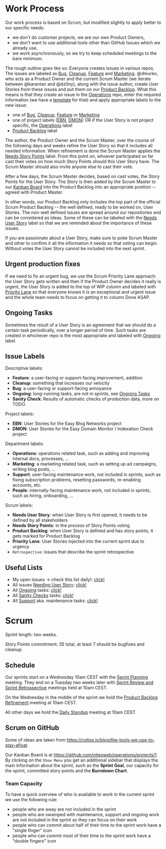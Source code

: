 # Work Process

Our work process is based on Scrum, but modified slightly to apply better to our specific needs:
 * we don't do customer projects, we are our own Product Owners,
 * we don't want to use additional tools other than GitHub Issues which we already use,
 * we work asynchronously, so we try to keep scheduled meetings to the bare minimum.

The rough outline goes like so: Everyone creates issues in various repos. The issues are labeled as [Bug](#label_bug), [Cleanup](#label_cleanup), [Feature](#label_feature) and [Marketing](#label_marketing). @dmurko, who acts as a Product Owner and the current Scrum Master (we iterate between @karantan and @dz0ny), along with the issue author, create User Stories from these issues and put them on our [Product Backlog]((https://github.com/niteoweb/operations/projects/1)). What this means is that they create an issue in the [Operations](https://github.com/niteoweb/operations/) repo, enter the required information (we have a [template](https://github.com/niteoweb/operations/blob/master/.github/ISSUE_TEMPLATE.md) for that) and apply appropriate labels to the new issue:
 * one of [Bug](#label_bug), [Cleanup](#label_cleanup), [Feature](#label_feature) or [Marketing](#label_marketing)
 * one of project labels ([EBN](#label_ebn), [DMON](#label_dmon)) OR if the User Story is not project specific, the [Operations](#label_operations) label
 * [Product Backlog](#label_product_backlog) label

The author, the Product Owner and the Scrum Master, over the course of the following days and weeks refine the User Story so that it includes all needed information. When refinement is done the Scrum Master applies the [Needs Story Points](#label_needs_story_points) label. From this point on, whoever participated so far cast their votes on how much Story Points should this User Story have. The Scrum Master should also invite anyone else to cast their vote.

After a few days, the Scrum Master decides, based on cast votes, the Story Points for the User Story. The Story is then added by the Scrum Master to our [Kanban Board](https://github.com/niteoweb/operations/projects/1) into the Product Backlog into an appropriate position -- agreed with Product Master.

In other words, our Product Backlog only includes the top part of the official Scrum Product Backlog -- the well defined, ready to be worked on, User Stories. The non-well defined issues are spread around our repositories and can be considered as ideas. Some of these can be labeled with the [Needs User Story](#label_needs_user_story) label so that we are reminded about the importance of these issues.

If you are passionate about a User Story, make sure to poke Scrum Master and other to confirm it all the information it needs so that voting can begin. Without votes the User Story cannot be included into the next sprint.


## Urgent production fixes

If we need to fix an urgent bug, we use the Scrum Priority Lane approach: the User Story gets written and then if the Product Owner decides it really is urgent, the User Story is added to the top of WIP column and labeled with [Priority Lane](#label_priority_lane) so that everyone knows it is an exceptional and urgent issue and the whole team needs to focus on getting it to column Done ASAP.


## Ongoing Tasks

Sometimes the result of a User Story is an agreement that we should do a certain task periodically, over a longer period of time. Such tasks are created in whichever repo is the most appropriate and labeled with [Ongoing](#label_ongoing) label.


## Issue Labels

Descriptive labels:

 * <a name="label_feature"></a>**Feature**: a user-facing or support-facing improvement, addition
 * <a name="label_cleanup"></a>**Cleanup**: something that increases our velocity
 * <a name="label_bug"></a>**Bug**: a user-facing or support-facing annoyance
 * <a name="label_ongoing"></a>**Ongoing**: long-running tasks, are not in sprints, see [Ongoing Tasks](#ongoing-tasks)
 * <a name="label_sanity_check"></a>**Sanity Check**: Results of automatic checks of production data, more on TODO.

Project labels:

 * <a name="label_ebn"></a>**EBN**: User Stories for the Easy Blog Networks project
 * <a name="label_dmon"></a>**DMON**: User Stories for the Easy Domain Monitor / Indexation Check project

Department labels:

 * <a name="label_operations"></a>**Operations**: operations related task, such as adding and improving internal docs, processes, …
 * <a name="label_marketing"></a>**Marketing**: a marketing related task, such as setting up ad campaigns, writing blog posts, ...
 * <a name="label_support"></a>**Support**: user-facing maintenance work, not included in sprints, such as fixing subscription problems, resetting passwords, re-enabling accounts, etc.
 * <a name="label_people"></a>**People**: internally-facing maintenance work, not included in sprints, such as hiring, onboarding, ...

Scrum labels:

* <a name="label_needs_user_story"></a>**Needs User Story**: when User Story is first opened, it needs to be defined by all stakeholders
* <a name="label_needs_story_points"></a>**Needs Story Points**: in the process of Story Points voting
* <a name="label_product_backlog"></a>**Product Backlog**: when User Story is defined and has story points, it gets marked for Product Backlog
* <a name="label_priority_lane"></a>**Priority Lane**: User Stories injected into the current sprint due to urgency
* <a name="label_retrospective"></a>`Retrospective`: issues that describe the sprint retrospective


## Useful Lists

 * My open issues -> check this list daily!: [click!](https://github.com/issues/assigned)
 * All issues [Needing User Story](#label_needs_user_story): [click!](https://github.com/search?utf8=%E2%9C%93&q=is%3Aopen+label%3A%22Needs+User+Story%22+org%3Aniteoweb&type=)
 * All [Ongoing](#label_ongoing) tasks: [click!](https://github.com/search?utf8=%E2%9C%93&q=is%3Aopen+label%3A%22Ongoing%22+org%3Aniteoweb&type=)
 * All [Sanity Checks](#label_sanity_check) tasks: [click!](https://github.com/search?utf8=%E2%9C%93&q=is%3Aopen+label%3A%22Sanity+Check%22+org%3Aniteoweb&type=)
 * All [Support](#label_support) aka. maintenance tasks: [click!](https://github.com/search?utf8=%E2%9C%93&q=is%3Aopen+label%3A%22Support%22+org%3Aniteoweb&type=)


# Scrum

Sprint length: two weeks.

Story Points commitment: 35 total, at least 7 should be bugfixes and cleanup.


## Schedule

Our sprints start on a Wednesday 10am CEST with the [Sprint Planning](https://en.wikipedia.org/wiki/Scrum_(software_development)#Sprint_planning) meeting. They end on a Tuesday two weeks later with [Sprint Review and Sprint Retrospective](https://en.wikipedia.org/wiki/Scrum_(software_development)#Sprint_review_and_retrospective) meetings held at 10am CEST.

On the Wednesday in the middle of the sprint we hold the <a name="product_backlog_refinement_meeting"></a>[Product Backlog Refinement](https://en.wikipedia.org/wiki/Scrum_(software_development)#Backlog_refinement) meeting at 10am CEST.

All other days we hold the [Daily Standup](https://en.wikipedia.org/wiki/Scrum_(software_development)#Daily_scrum) meeting at 10am CEST.


## Scrum on GitHub

Some of ideas are taken from https://colloq.io/blog/the-tools-we-use-to-stay-afloat.

Our Kanban Board is at https://github.com/niteoweb/operations/projects/1. By clicking on the `Show Menu` you get an additional sidebar that displays the main information about the sprint, such as the **Sprint Goal**, our capacity for the sprint, committed story points and the **Burndown Chart**.


### Team Capacity

To have a quick overview of who is available to work in the current sprint we use the following rule:
 * people who are away are not included in the sprint
 * people who are swamped with maintenance, support and ongoing work are not included in the sprint so they can focus on their work
 * people who can commit about half of their time to the sprint work have a "single finger" icon
 * people who can commit most of their time to the sprint work have a "double fingers" icon





